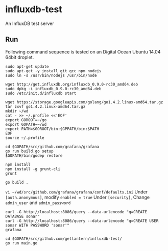 # influxdb-test

An InfluxDB test server

## Run

Following command sequence is tested on an Digital Ocean Ubuntu 14.04 64bit droplet.

```
sudo apt-get update
sudo apt-get -y install git gcc npm nodejs
sudo ln -s /usr/bin/nodejs /usr/bin/node

wget http://get.influxdb.org/influxdb_0.9.0-rc30_amd64.deb
sudo dpkg -i influxdb_0.9.0-rc30_amd64.deb
sudo /etc/init.d/influxdb start

wget https://storage.googleapis.com/golang/go1.4.2.linux-amd64.tar.gz
tar zxvf go1.4.2.linux-amd64.tar.gz
mkdir ~/wd
cat - >> ~/.profile <<'EOF'
export GOROOT=~/go
export GOPATH=~/wd
export PATH=$GOROOT/bin:$GPPATH/bin:$PATH
EOF
source ~/.profile

cd $GOPATH/src/github.com/grafana/grafana
go run build.go setup
$GOPATH/bin/godep restore

npm install
npm install -g grunt-cli
grunt

go build .
```

`vi ~/wd/src/github.com/grafana/grafana/conf/defaults.ini`
Under `[auth.anonymous]`, modify `enabled = true`
Under `[security]`, Change `admin_user` and `admin_password`

```
curl -G http://localhost:8086/query --data-urlencode "q=CREATE DATABASE sonar"
curl -G http://localhost:8086/query --data-urlencode "q=CREATE USER sonar WITH PASSWORD 'sonar'"
grafana
```

```
cd $GOPATH/src/github.com/getlantern/influxdb-test/
go run main.go
```
